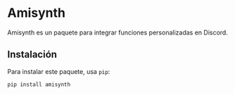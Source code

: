 # Amisynth

Amisynth es un paquete para integrar funciones personalizadas en Discord.

## Instalación

Para instalar este paquete, usa `pip`:

```bash
pip install amisynth
